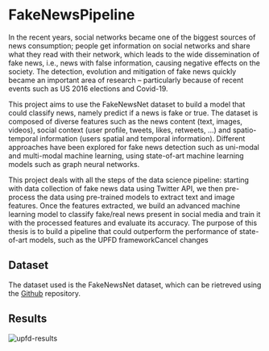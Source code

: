 # FakeNewsPipeline

In the recent years, social networks became one of the biggest sources of news consumption; people get information on social networks and share what they read with their network, which leads to the wide dissemination of fake news, i.e., news with false information, causing negative effects on the society. The detection, evolution and mitigation of fake news quickly became an important area of research – particularly because of recent events such as US 2016 elections and Covid-19.

This project aims to use the FakeNewsNet dataset to build a model that could classify news, namely predict if a news is fake or true. The dataset is composed of diverse features such as the news content (text, images, videos), social context (user profile, tweets, likes, retweets, ...) and spatio-temporal information (users spatial and temporal information). Different approaches have been explored for fake news detection such as uni-modal and multi-modal machine learning, using state-of-art machine learning models such as graph neural networks.

This project deals with all the steps of the data science pipeline: starting with data collection of fake news data using Twitter API, we then pre-process the data using pre-trained models to extract text and image features. Once the features extracted, we build an advanced machine learning model to classify fake/real news present in social media and train it with the processed features and evaluate its accuracy. The purpose of this thesis is to build a pipeline that could outperform the performance of state-of-art models, such as the UPFD frameworkCancel changes

## Dataset

The dataset used is the FakeNewsNet dataset, which can be rietreved using the [Github](https://github.com/KaiDMML/FakeNewsNet) repository.

## Results
![upfd-results](https://user-images.githubusercontent.com/66783741/133689112-517f2b30-bc20-49bd-954e-9bb91e63e52b.PNG)
